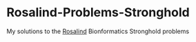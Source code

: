 # Rosalind-Problems-Stronghold
My solutions to the [Rosalind](https://www.rosalind.info) Bionformatics Stronghold problems
